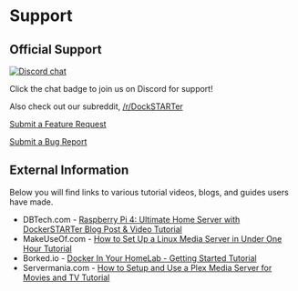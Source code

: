 # Support

## Official Support

[![Discord chat](https://img.shields.io/discord/477959324183035936.svg?style=flat-square&color=607D8B&logo=discord)](https://discord.gg/YFyJpmH)

Click the chat badge to join us on Discord for support!

Also check out our subreddit, [/r/DockSTARTer](https://www.reddit.com/r/DockSTARTer/)

[Submit a Feature Request](https://github.com/GhostWriters/DockSTARTer/issues/new?template=feature_request.md)

[Submit a Bug Report](https://github.com/GhostWriters/DockSTARTer/issues/new?template=bug_report.md)

## External Information

Below you will find links to various tutorial videos, blogs, and guides users have made.

* DBTech.com - [Raspberry Pi 4: Ultimate Home Server with DockerSTARTer Blog Post & Video Tutorial](https://dbte.ch/dockstarter)
* MakeUseOf.com - [How to Set Up a Linux Media Server in Under One Hour Tutorial](https://www.makeuseof.com/tag/setup-linux-media-server/)
* Borked.io - [Docker In Your HomeLab - Getting Started Tutorial](https://borked.io/2019/02/13/docker-in-your-homelab.html)
* Servermania.com - [How to Setup and Use a Plex Media Server for Movies and TV Tutorial](https://www.servermania.com/kb/articles/how-to-use-plex-media-server/)

